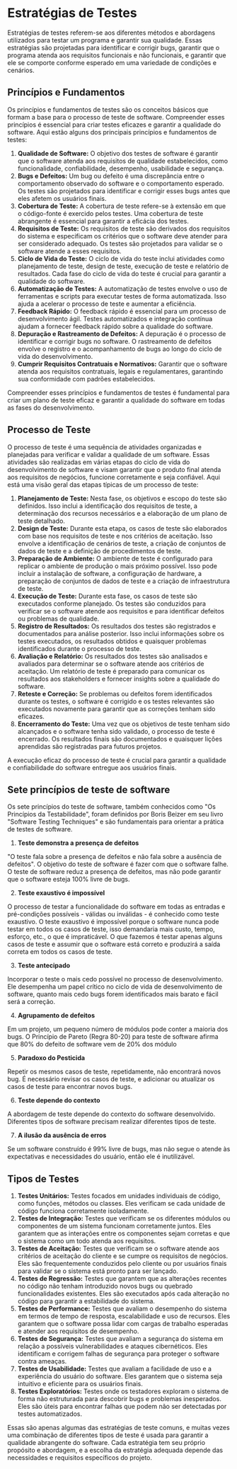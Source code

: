 # Estratégias de Testes

Estratégias de testes referem-se aos diferentes métodos e abordagens utilizados para testar um programa e garantir sua qualidade. Essas estratégias são projetadas para identificar e corrigir bugs, garantir que o programa atenda aos requisitos funcionais e não funcionais, e garantir que ele se comporte conforme esperado em uma variedade de condições e cenários.

## Princípios e Fundamentos

Os princípios e fundamentos de testes são os conceitos básicos que formam a base para o processo de teste de software. Compreender esses princípios é essencial para criar testes eficazes e garantir a qualidade do software. Aqui estão alguns dos principais princípios e fundamentos de testes:

1. **Qualidade de Software:** O objetivo dos testes de software é garantir que o software atenda aos requisitos de qualidade estabelecidos, como funcionalidade, confiabilidade, desempenho, usabilidade e segurança.
2. **Bugs e Defeitos:** Um bug ou defeito é uma discrepância entre o comportamento observado do software e o comportamento esperado. Os testes são projetados para identificar e corrigir esses bugs antes que eles afetem os usuários finais.
3. **Cobertura de Teste:** A cobertura de teste refere-se à extensão em que o código-fonte é exercido pelos testes. Uma cobertura de teste abrangente é essencial para garantir a eficácia dos testes.
4. **Requisitos de Teste:** Os requisitos de teste são derivados dos requisitos do sistema e especificam os critérios que o software deve atender para ser considerado adequado. Os testes são projetados para validar se o software atende a esses requisitos.
5. **Ciclo de Vida do Teste:** O ciclo de vida do teste inclui atividades como planejamento de teste, design de teste, execução de teste e relatório de resultados. Cada fase do ciclo de vida do teste é crucial para garantir a qualidade do software.
6. **Automatização de Testes:** A automatização de testes envolve o uso de ferramentas e scripts para executar testes de forma automatizada. Isso ajuda a acelerar o processo de teste e aumentar a eficiência.
7. **Feedback Rápido:** O feedback rápido é essencial para um processo de desenvolvimento ágil. Testes automatizados e integração contínua ajudam a fornecer feedback rápido sobre a qualidade do software.
8. **Depuração e Rastreamento de Defeitos:** A depuração é o processo de identificar e corrigir bugs no software. O rastreamento de defeitos envolve o registro e o acompanhamento de bugs ao longo do ciclo de vida do desenvolvimento.
9. **Cumprir Requisitos Contratuais e Normativos:** Garantir que o software atenda aos requisitos contratuais, legais e regulamentares, garantindo sua conformidade com padrões estabelecidos.

Compreender esses princípios e fundamentos de testes é fundamental para criar um plano de teste eficaz e garantir a qualidade do software em todas as fases do desenvolvimento.

## Processo de Teste

O processo de teste é uma sequência de atividades organizadas e planejadas para verificar e validar a qualidade de um software. Essas atividades são realizadas em várias etapas do ciclo de vida do desenvolvimento de software e visam garantir que o produto final atenda aos requisitos de negócios, funcione corretamente e seja confiável. Aqui está uma visão geral das etapas típicas de um processo de teste:

1. **Planejamento de Teste:** Nesta fase, os objetivos e escopo do teste são definidos. Isso inclui a identificação dos requisitos de teste, a determinação dos recursos necessários e a elaboração de um plano de teste detalhado.
2. **Design de Teste:** Durante esta etapa, os casos de teste são elaborados com base nos requisitos de teste e nos critérios de aceitação. Isso envolve a identificação de cenários de teste, a criação de conjuntos de dados de teste e a definição de procedimentos de teste.
3. **Preparação de Ambiente:** O ambiente de teste é configurado para replicar o ambiente de produção o mais próximo possível. Isso pode incluir a instalação de software, a configuração de hardware, a preparação de conjuntos de dados de teste e a criação de infraestrutura de teste.
4. **Execução de Teste:** Durante esta fase, os casos de teste são executados conforme planejado. Os testes são conduzidos para verificar se o software atende aos requisitos e para identificar defeitos ou problemas de qualidade.
5. **Registro de Resultados:** Os resultados dos testes são registrados e documentados para análise posterior. Isso inclui informações sobre os testes executados, os resultados obtidos e quaisquer problemas identificados durante o processo de teste.
6. **Avaliação e Relatório:** Os resultados dos testes são analisados e avaliados para determinar se o software atende aos critérios de aceitação. Um relatório de teste é preparado para comunicar os resultados aos stakeholders e fornecer insights sobre a qualidade do software.
7. **Reteste e Correção:** Se problemas ou defeitos forem identificados durante os testes, o software é corrigido e os testes relevantes são executados novamente para garantir que as correções tenham sido eficazes.
8. **Encerramento do Teste:** Uma vez que os objetivos de teste tenham sido alcançados e o software tenha sido validado, o processo de teste é encerrado. Os resultados finais são documentados e quaisquer lições aprendidas são registradas para futuros projetos.

A execução eficaz do processo de teste é crucial para garantir a qualidade e confiabilidade do software entregue aos usuários finais.

## Sete princípios de teste de software

Os sete princípios do teste de software, também conhecidos como "Os Princípios da Testabilidade", foram definidos por Boris Beizer em seu livro "Software Testing Techniques" e são fundamentais para orientar a prática de testes de software.

1. **Teste demonstra a presença de defeitos**

"O teste fala sobre a presença de defeitos e não fala sobre a ausência de defeitos". O objetivo do teste de software é fazer com que o software falhe. O teste de software reduz a presença de defeitos, mas não pode garantir que o software esteja 100% livre de bugs.

2. **Teste exaustivo é impossível**

O processo de testar a funcionalidade do software em todas as entradas e pré-condições possíveis - válidas ou inválidas - é conhecido como teste exaustivo. O teste exaustivo é impossível porque o software nunca pode testar em todos os casos de teste, isso demandaria mais custo, tempo, esforço, etc., o que é impraticável. O que fazemos é testar apenas alguns casos de teste e assumir que o software está correto e produzirá a saída correta em todos os casos de teste.

3. **Teste antecipado**

Incorporar o teste o mais cedo possível no processo de desenvolvimento. Ele desempenha um papel crítico no ciclo de vida de desenvolvimento de software, quanto mais cedo bugs forem identificados mais barato e fácil será a correção.

4. **Agrupamento de defeitos**

Em um projeto, um pequeno número de módulos pode conter a maioria dos bugs. O Princípio de Pareto (Regra 80-20) para teste de software afirma que 80% do defeito de software vem de 20% dos módulo

5. **Paradoxo do Pesticida**

Repetir os mesmos casos de teste, repetidamente, não encontrará novos bug. É necessário revisar os casos de teste, e adicionar ou atualizar os casos de teste para encontrar novos bugs.

6. **Teste depende do contexto**

A abordagem de teste depende do contexto do software desenvolvido. Diferentes tipos de software precisam realizar diferentes tipos de teste.

7. **A ilusão da ausência de erros**

Se um software construído é 99% livre de bugs, mas não segue o atende às expectativas e necessidades do usuário, então ele é inutilizável.

## Tipos de Testes

1. **Testes Unitários:** Testes focados em unidades individuais de código, como funções, métodos ou classes. Eles verificam se cada unidade de código funciona corretamente isoladamente.
2. **Testes de Integração:** Testes que verificam se os diferentes módulos ou componentes de um sistema funcionam corretamente juntos. Eles garantem que as interações entre os componentes sejam corretas e que o sistema como um todo atenda aos requisitos.
3. **Testes de Aceitação:** Testes que verificam se o software atende aos critérios de aceitação do cliente e se cumpre os requisitos de negócios. Eles são frequentemente conduzidos pelo cliente ou por usuários finais para validar se o sistema está pronto para ser lançado.
4. **Testes de Regressão:** Testes que garantem que as alterações recentes no código não tenham introduzido novos bugs ou quebrado funcionalidades existentes. Eles são executados após cada alteração no código para garantir a estabilidade do sistema.
5. **Testes de Performance:** Testes que avaliam o desempenho do sistema em termos de tempo de resposta, escalabilidade e uso de recursos. Eles garantem que o software possa lidar com cargas de trabalho esperadas e atender aos requisitos de desempenho.
6. **Testes de Segurança:** Testes que avaliam a segurança do sistema em relação a possíveis vulnerabilidades e ataques cibernéticos. Eles identificam e corrigem falhas de segurança para proteger o software contra ameaças.
7. **Testes de Usabilidade:** Testes que avaliam a facilidade de uso e a experiência do usuário do software. Eles garantem que o sistema seja intuitivo e eficiente para os usuários finais.
8. **Testes Exploratórios:** Testes onde os testadores exploram o sistema de forma não estruturada para descobrir bugs e problemas inesperados. Eles são úteis para encontrar falhas que podem não ser detectadas por testes automatizados.

Essas são apenas algumas das estratégias de teste comuns, e muitas vezes uma combinação de diferentes tipos de teste é usada para garantir a qualidade abrangente do software. Cada estratégia tem seu próprio propósito e abordagem, e a escolha da estratégia adequada depende das necessidades e requisitos específicos do projeto.

